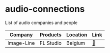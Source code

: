 # audio-connections
List of audio companies and people

| Company    | Products | Location | Link |
| -------- | ------- | -------- | ------- | 
| Image-Line | FL Studio | Belgium | [🔗](https://www.image-line.com/) |
